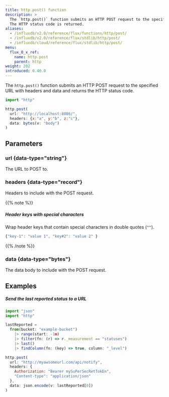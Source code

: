 ```yaml
---
title: http.post() function
description: >
  The `http.post()` function submits an HTTP POST request to the specified URL with headers and data.
  The HTTP status code is returned.
aliases:
  - /influxdb/v2.0/reference/flux/functions/http/post/
  - /influxdb/v2.0/reference/flux/stdlib/http/post/
  - /influxdb/cloud/reference/flux/stdlib/http/post/
menu:
  flux_0_x_ref:
    name: http.post
    parent: http
weight: 202
introduced: 0.40.0
---
```


The `http.post()` function submits an HTTP POST request to the specified URL with
headers and data and returns the HTTP status code.

```js
import "http"

http.post(
  url: "http://localhost:8086/",
  headers: {x:"a", y:"b", z:"c"},
  data: bytes(v: "body")
)
```

## Parameters

### url {data-type="string"}
The URL to POST to.

### headers {data-type="record"}
Headers to include with the POST request.

{{% note %}}
##### Header keys with special characters
Wrap header keys that contain special characters in double quotes (`""`).

```js
{"key-1": "value 1", "key#2": "value 2" }
```
{{% /note %}}

### data {data-type="bytes"}
The data body to include with the POST request.

## Examples

##### Send the last reported status to a URL
```js
import "json"
import "http"

lastReported =
  from(bucket: "example-bucket")
    |> range(start: -1m)
    |> filter(fn: (r) => r._measurement == "statuses")
    |> last()
    |> findColumn(fn: (key) => true, column: "_level")

http.post(
  url: "http://myawsomeurl.com/api/notify",
  headers: {
    Authorization: "Bearer mySuPerSecRetTokEn",
    "Content-type": "application/json"
  },
  data: json.encode(v: lastReported[0])
)
```
